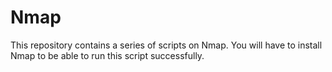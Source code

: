 # Nmap
This repository contains a series of scripts on Nmap.
You will have to install Nmap to be able to run this script successfully.
